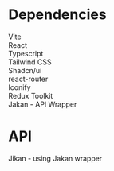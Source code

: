 # Dependencies

Vite  
React  
Typescript  
Tailwind CSS  
Shadcn/ui  
react-router  
Iconify  
Redux Toolkit  
Jakan - API Wrapper  

# API

Jikan - using Jakan wrapper  